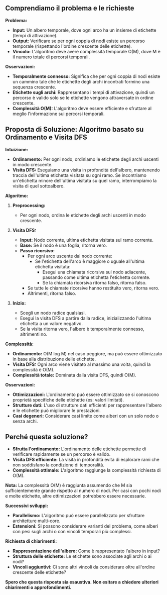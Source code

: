 ## Comprendiamo il problema e le richieste

**Problema:**
* **Input:** Un albero temporale, dove ogni arco ha un insieme di etichette (tempi di attivazione).
* **Output:** Verificare se per ogni coppia di nodi esiste un percorso temporale (rispettando l'ordine crescente delle etichette).
* **Vincolo:** L'algoritmo deve avere complessità temporale O(M), dove M è il numero totale di percorsi temporali.

**Osservazioni:**
* **Temporalmente connesso:** Significa che per ogni coppia di nodi esiste un cammino tale che le etichette degli archi incontrati formino una sequenza crescente.
* **Etichette sugli archi:** Rappresentano i tempi di attivazione, quindi un percorso è valido solo se le etichette vengono attraversate in ordine crescente.
* **Complessità O(M):** L'algoritmo deve essere efficiente e sfruttare al meglio l'informazione sui percorsi temporali.

## Proposta di Soluzione: Algoritmo basato su Ordinamento e Visita DFS

**Intuizione:**
* **Ordinamento:** Per ogni nodo, ordiniamo le etichette degli archi uscenti in modo crescente.
* **Visita DFS:** Eseguiamo una visita in profondità dell'albero, mantenendo traccia dell'ultima etichetta visitata su ogni ramo. Se incontriamo un'etichetta minore dell'ultima visitata su quel ramo, interrompiamo la visita di quel sottoalbero.

**Algoritmo:**

1. **Preprocessing:**
   * Per ogni nodo, ordina le etichette degli archi uscenti in modo crescente.

2. **Visita DFS:**
   * **Input:** Nodo corrente, ultima etichetta visitata sul ramo corrente.
   * **Base:** Se il nodo è una foglia, ritorna vero.
   * **Passo ricorsivo:**
     * Per ogni arco uscente dal nodo corrente:
       * Se l'etichetta dell'arco è maggiore o uguale all'ultima etichetta visitata:
         * Esegui una chiamata ricorsiva sul nodo adiacente, passando come ultima etichetta l'etichetta corrente.
         * Se la chiamata ricorsiva ritorna falso, ritorna falso.
     * Se tutte le chiamate ricorsive hanno restituito vero, ritorna vero.
     * Altrimenti, ritorna falso.

3. **Inizio:**
   * Scegli un nodo radice qualsiasi.
   * Esegui la visita DFS a partire dalla radice, inizializzando l'ultima etichetta a un valore negativo.
   * Se la visita ritorna vero, l'albero è temporalmente connesso, altrimenti no.

**Complessità:**
* **Ordinamento:** O(M log M) nel caso peggiore, ma può essere ottimizzato in base alla distribuzione delle etichette.
* **Visita DFS:** Ogni arco viene visitato al massimo una volta, quindi la complessità è O(M).
* **Complessità totale:** Dominata dalla visita DFS, quindi O(M).

**Osservazioni:**
* **Ottimizzazioni:** L'ordinamento può essere ottimizzato se si conoscono proprietà specifiche delle etichette (es: valori limitati).
* **Strutture dati:** L'uso di strutture dati efficienti per rappresentare l'albero e le etichette può migliorare le prestazioni.
* **Casi degeneri:** Considerare casi limite come alberi con un solo nodo o senza archi.

## Perché questa soluzione?
* **Sfrutta l'ordinamento:** L'ordinamento delle etichette permette di verificare rapidamente se un percorso è valido.
* **Visita DFS efficiente:** La visita in profondità evita di esplorare rami che non soddisfano la condizione di temporalità.
* **Complessità ottimale:** L'algoritmo raggiunge la complessità richiesta di O(M).

**Nota:** La complessità O(M) è raggiunta assumendo che M sia sufficientemente grande rispetto al numero di nodi. Per casi con pochi nodi e molte etichette, altre ottimizzazioni potrebbero essere necessarie.

**Successivi sviluppi:**
* **Parallelismo:** L'algoritmo può essere parallelizzato per sfruttare architetture multi-core.
* **Estensioni:** Si possono considerare varianti del problema, come alberi con pesi sugli archi o con vincoli temporali più complessi.

**Richiesta di chiarimenti:**
* **Rappresentazione dell'albero:** Come è rappresentato l'albero in input?
* **Struttura delle etichette:** Le etichette sono associate agli archi o ai nodi?
* **Vincoli aggiuntivi:** Ci sono altri vincoli da considerare oltre all'ordine crescente delle etichette?

**Spero che questa risposta sia esaustiva. Non esitare a chiedere ulteriori chiarimenti o approfondimenti.**
